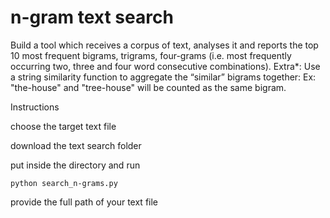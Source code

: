 n-gram text search
==================

Build a tool which receives a corpus of text, analyses it and reports the top 10 most frequent bigrams,
trigrams, four-grams (i.e. most frequently occurring two, three and four word consecutive combinations).
Extra*: Use a string similarity function to aggregate the “similar” bigrams together: Ex: "the-house" and
"tree-house" will be counted as the same bigram.

Instructions

choose the target text file

download the text search folder

put inside the directory and run

    python search_n-grams.py

provide the full path of your text file
